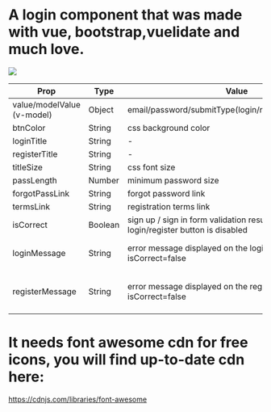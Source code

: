 # A login component that was made with vue, bootstrap,vuelidate and much love.

<img src="https://user-images.githubusercontent.com/14932895/161431964-f8c09dea-5375-4ba3-b853-47b134085d23.gif">

| Prop                       | Type    | Value                                                                                     | Default                                    |
|----------------------------|---------|-------------------------------------------------------------------------------------------|--------------------------------------------|
| value/modelValue (v-model) | Object  | email/password/submitType(login/register)/rememberMe                                      | {}                                         |
| btnColor                   | String  | css background color                                                                      | transparent                                |
| loginTitle                 | String  | -                                                                                         | WELCOME                                    |
| registerTitle              | String  | -                                                                                         | JOIN US!                                   |
| titleSize                  | String  | css font size                                                                             | 4rem                                       |
| passLength                 | Number  | minimum password size                                                                     | 6                                          |
| forgotPassLink             | String  | forgot password link                                                                      | #                                          |
| termsLink                  | String  | registration terms link                                                                   | #                                          |
| isCorrect                  | Boolean | sign up / sign in form validation result, when is false login/register button is disabled | true                                       |
| loginMessage               | String  | error message displayed on the login button when isCorrect=false                          | Your login information is incorrect        |
| registerMessage            | String  | error message displayed on the register button when isCorrect=false                       | Your registration information is incorrect |


# It needs font awesome cdn for free icons, you will find up-to-date cdn here:
https://cdnjs.com/libraries/font-awesome
